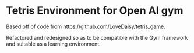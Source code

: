 # Tetris Environment for Open AI gym

Based off of code from https://github.com/LoveDaisy/tetris_game.

Refactored and redesigned so as to be compatible with the Gym framework and suitable as a learning environment.
